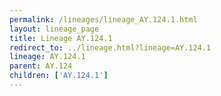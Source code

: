 ```yaml
---
permalink: /lineages/lineage_AY.124.1.html
layout: lineage_page
title: Lineage AY.124.1
redirect_to: ../lineage.html?lineage=AY.124.1
lineage: AY.124.1
parent: AY.124
children: ['AY.124.1']
---
```

